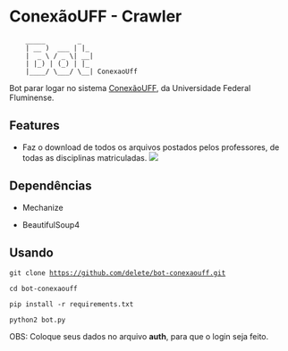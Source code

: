 # ConexãoUFF - Crawler
```
	_____        _
    | __ )  ___ | |_
    |  _ \ / _ \| __|
    | |_) | (_) | |_
    |____/ \___/ \__| ConexaoUff
```

Bot parar logar no sistema [ConexãoUFF](https://sistemas.uff.br/conexaouff), da Universidade Federal Fluminense.


## Features

* Faz o download de todos os arquivos postados pelos professores, de todas as disciplinas matriculadas.
![](http://i.imgur.com/ykePWcC.png)

## Dependências


* Mechanize

* BeautifulSoup4

## Usando


<code>git clone https://github.com/delete/bot-conexaouff.git</code>

<code>cd bot-conexaouff</code>

<code>pip install -r requirements.txt</code>

<code>python2 bot.py</code>

OBS: Coloque seus dados no arquivo **auth**, para que o login seja feito.
